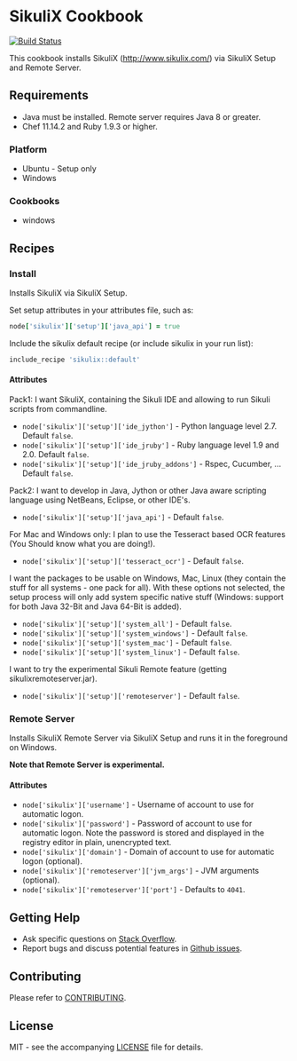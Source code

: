 # SikuliX Cookbook

[![Build Status](https://travis-ci.org/dhoer/chef-sikulix.svg)](https://travis-ci.org/dhoer/chef-sikulix)

This cookbook installs SikuliX (http://www.sikulix.com/) via SikuliX Setup and Remote Server.

## Requirements

- Java must be installed.  Remote server requires Java 8 or greater.
- Chef 11.14.2 and Ruby 1.9.3 or higher.

### Platform

- Ubuntu - Setup only
- Windows

### Cookbooks

- windows

## Recipes

### Install

Installs SikuliX via SikuliX Setup.

Set setup attributes in your attributes file, such as:

```ruby
node['sikulix']['setup']['java_api'] = true
```

Include the sikulix default recipe (or include sikulix in your run list):

```ruby
include_recipe 'sikulix::default'
```

#### Attributes

Pack1: I want SikuliX, containing the Sikuli IDE and allowing to run Sikuli scripts from commandline.

- `node['sikulix']['setup']['ide_jython']` - Python language level 2.7. Default `false`.
- `node['sikulix']['setup']['ide_jruby']` - Ruby language level 1.9 and 2.0. Default `false`.
- `node['sikulix']['setup']['ide_jruby_addons']` - Rspec, Cucumber, ... Default `false`.

Pack2: I want to develop in Java, Jython or other Java aware scripting language using NetBeans, Eclipse, or other IDE's.

- `node['sikulix']['setup']['java_api']` - Default `false`.  

For Mac and Windows only: I plan to use the Tesseract based OCR features (You Should know what you are doing!).

- `node['sikulix']['setup']['tesseract_ocr']` - Default `false`. 

I want the packages to be usable on Windows, Mac, Linux (they contain the stuff for all systems - one pack for all).
With these options not selected, the setup process will only add system specific native stuff (Windows: support for
both Java 32-Bit and Java 64-Bit is added).

- `node['sikulix']['setup']['system_all']` - Default `false`. 
- `node['sikulix']['setup']['system_windows']` - Default `false`. 
- `node['sikulix']['setup']['system_mac']` - Default `false`. 
- `node['sikulix']['setup']['system_linux']` - Default `false`. 

I want to try the experimental Sikuli Remote feature (getting sikulixremoteserver.jar).

- `node['sikulix']['setup']['remoteserver']` - Default `false`. 


### Remote Server

Installs SikuliX Remote Server via SikuliX Setup and runs it in the foreground on Windows. 

**Note that Remote Server is experimental.**

#### Attributes

- `node['sikulix']['username']` - Username of account to use for automatic logon. 
- `node['sikulix']['password']` - Password of account to use for automatic logon.
Note the password is stored and displayed in the registry editor in plain, unencrypted text.
- `node['sikulix']['domain']` - Domain of account to use for automatic logon (optional).
- `node['sikulix']['remoteserver']['jvm_args']` - JVM arguments (optional).
- `node['sikulix']['remoteserver']['port']` - Defaults to `4041`.

## Getting Help

- Ask specific questions on [Stack Overflow](http://stackoverflow.com/questions/tagged/chef-sikulix).
- Report bugs and discuss potential features in [Github issues](https://github.com/dhoer/chef-sikulix/issues).

## Contributing

Please refer to [CONTRIBUTING](https://github.com/dhoer/chef-sikulix/blob/master/CONTRIBUTING.md).

## License

MIT - see the accompanying [LICENSE](https://github.com/dhoer/chef-sikulix/blob/master/LICENSE.md) file for details.
